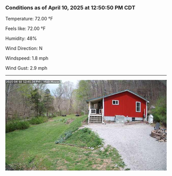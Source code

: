 ### Conditions as of April 10, 2025 at 12:50:50 PM CDT 

Temperature: 72.00 &deg;F

Feels like: 72.00 &deg;F

Humidity: 48%

Wind Direction: N

Windspeed: 1.8 mph

Wind Gust: 2.9 mph

---

<img src="./images/latest.jpeg"/>

